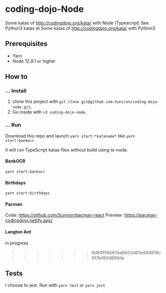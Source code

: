 # coding-dojo-Node

Some katas of <http://codingdojo.org/kata/> with Node (Typescript)
See Python3 katas at Some katas of <http://codingdojo.org/kata/> with Python3

## Prerequisites

- Yarn
- Node 12.9.1 or higher

## How to

### ... Install

1. clone this project with `git clone git@github.com:Suniron/coding-dojo-node.git`,
2. Go inside with `cd coding-dojo-node`,

### ... Run

Download this repo and launch `yarn start:*kataname*` like `yarn start:bankocr`

It will run TypeScript katas files without build using ts-node.

#### BankOCR

`yarn start:bankocr`

#### Birthdays

`yarn start:birthdays`

#### Pacman

Code: <https://github.com/Suniron/pacman-react>
Preview: <https://pacman-codingdojo.netlify.app/>

#### Langton Ant

in progress

> > > > > > > 8d84f59b67ea6b53d83e56d918c5f3bf80d866de

## Tests

I choose ts-jest. Run with `yarn test` or `yarn jest`
